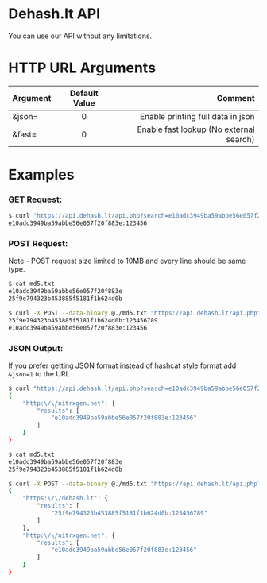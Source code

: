 # Dehash.lt API

You can use our API without any limitations.


# HTTP URL Arguments
| Argument | Default Value | Comment                                    |
| :---     |     :---:     |                                       ---: |
| &json=   |       0       | Enable printing full data in json          |
| &fast=   |       0       | Enable fast lookup (No external search)    |

# Examples

### GET Request:
```bash
$ curl "https://api.dehash.lt/api.php?search=e10adc3949ba59abbe56e057f20f883e"
e10adc3949ba59abbe56e057f20f883e:123456
````

### POST Request:  
Note - POST request size limited to 10MB and every line should be same type.
```bash
$ cat md5.txt
e10adc3949ba59abbe56e057f20f883e
25f9e794323b453885f5181f1b624d0b

$ curl -X POST --data-binary @./md5.txt "https://api.dehash.lt/api.php"
25f9e794323b453885f5181f1b624d0b:123456789
e10adc3949ba59abbe56e057f20f883e:123456
```


### JSON Output:
If you prefer getting JSON format instead of hashcat style format add `&json=1` to the URL

```bash
$ curl "https://api.dehash.lt/api.php?search=e10adc3949ba59abbe56e057f20f883e&json=1"
{
    "http:\/\/nitrxgen.net": {
        "results": [
            "e10adc3949ba59abbe56e057f20f883e:123456"
        ]
    }
}
```
```bash
$ cat md5.txt
e10adc3949ba59abbe56e057f20f883e
25f9e794323b453885f5181f1b624d0b

$ curl -X POST --data-binary @./md5.txt "https://api.dehash.lt/api.php?json=1"
{
    "https:\/\/dehash.lt": {
        "results": [
            "25f9e794323b453885f5181f1b624d0b:123456789"
        ]
    },
    "http:\/\/nitrxgen.net": {
        "results": [
            "e10adc3949ba59abbe56e057f20f883e:123456"
        ]
    }
}
